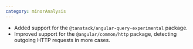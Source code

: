 ```yaml
---
category: minorAnalysis
---
```

* Added support for the `@tanstack/angular-query-experimental` package.
* Improved support for the `@angular/common/http` package, detecting outgoing HTTP requests in more cases.
